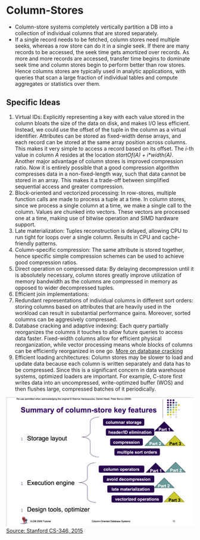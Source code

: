 # Column-Stores

* Column-store systems completely vertically partition a DB into a collection of individual columns that are stored separately.
* If a single record needs to be fetched, column stores need multiple seeks, whereas a row store can do it in a single seek. If there are many records to be accessed, the seek time gets amortized over records. As more and more records are accessed, transfer time begins to dominate seek time and column stores begin to perform better than row stores. Hence columns stores are typically used in analytic applications, with queries that scan a large fraction of individual tables and compute aggregates or statistics over them.

## Specific Ideas

1. Virtual IDs: Explicitly representing a key with each value stored in the column bloats the size of the data on disk, and makes I/O less efficient. Instead, we could use the offset of the tuple in the column as a virtual identifier. Attributes can be stored as fixed-width dense arrays, and each record can be stored at the same array position across columns. This makes it very simple to access a record based on its offset. The *i*-th value in column *A* resides at the location *startOf(A) + i\*width(A)*. Another major advantage of column stores is improved compression ratio. Now it is entirely possible that a good compression algorithm compresses data in a non-fixed-length way, such that data cannot be stored in an array. This makes it a trade-off between simplified sequential access and greater compression.
2. Block-oriented and vectorized processing: In row-stores, multiple function calls are made to process a tuple at a time. In column stores, since we process a single column at a time, we make a single call to the column. Values are chunked into vectors. These vectors are processed one at a time, making use of bitwise operation and SIMD hardware support.
3. Late materialization: Tuples reconstruction is delayed, allowing CPU to run tight for loops over a single column. Results in CPU and cache-friendly patterns.
4. Column-specific compression: The same attribute is stored together, hence specific simple compression schemes can be used to achieve good compression ratios.
5. Direct operation on compressed data: By delaying decompression until it is absolutely necessary, column stores greatly improve utilization of memory bandwidth as the columns are compressed in memory as opposed to wider decompressed tuples.
6. Efficient join implementations: 
7. Redundant representations of individual columns in different sort orders: storing columns based on attributes that are heavily used in the workload can result in substantial performance gains. Moreover, sorted columns can be aggresively compressed.
8. Database cracking and adaptive indexing: Each query partially reorganizes the columns it touches to allow future queries to access data faster. Fixed-width columns allow for efficient physical reorganization, while vector processing means whole blocks of columns can be efficiently reorganized in one go. [More on database cracking](cracking.md)
9. Efficient loading architectures: Column stores may be slower to load and update data because each column is written separately and data has to be compressed. Since this is a significant concern in data warehouse systems, optimized loaders are important. For example, C-store first writes data into an uncompressed, write-optimzed buffer (WOS) and then flushes large, compressed batches of it periodically.

![Column Store Features](resources/col_features.png "Column-store Features")[Source: Stanford CS-346, 2015](https://web.stanford.edu/class/cs346/2015/notes/old/column.pdf)

